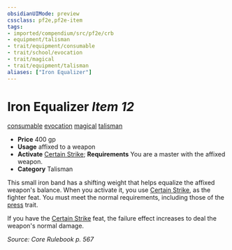 ```yaml
---
obsidianUIMode: preview
cssclass: pf2e,pf2e-item
tags:
- imported/compendium/src/pf2e/crb
- equipment/talisman
- trait/equipment/consumable
- trait/school/evocation
- trait/magical
- trait/equipment/talisman
aliases: ["Iron Equalizer"]
---
```

# Iron Equalizer *Item 12*  
[consumable](consumable.md)  [evocation](evocation.md)  [magical](magical.md)  [talisman](talisman.md)  

- **Price** 400 gp
- **Usage** affixed to a weapon
- **Activate** [Certain Strike](../../feats/certain-strike.md); **Requirements** You are a master with the affixed weapon.
- **Category** Talisman

This small iron band has a shifting weight that helps equalize the affixed weapon's balance. When you activate it, you use [Certain Strike](../../feats/certain-strike.md), as the fighter feat. You must meet the normal requirements, including those of the [press](press.md) trait.

If you have the [Certain Strike](../../feats/certain-strike.md) feat, the failure effect increases to deal the weapon's normal damage.

*Source: Core Rulebook p. 567*